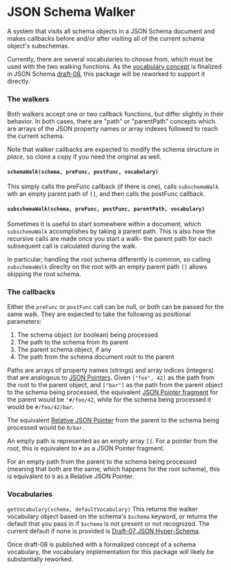 # JSON Schema Walker

A system that visits all schema objects in a JSON Schema document
and makes callbacks before and/or after visiting all of the current
schema object's subschemas.

Currently, there are several vocabularies to choose from, which must
be used with the two walking functions.  As the [vocabulary concept](https://github.com/json-schema-org/json-schema-spec/issues?q=is%3Aissue+is%3Aopen+label%3Avocabulary)
is finalized in JSON Schema [draft-08](https://github.com/json-schema-org/json-schema-spec/milestone/6), this package will be reworked to support it directly.

### The walkers

Both walkers accept one or two callback functions, but differ
slightly in their behavior.  In both cases, there are "path"
or "parentPath" concepts which are arrays of the JSON property
names or array indexes followed to reach the current schema.

Note that walker callbacks are expected to modify the
schema structure _in place_, so clone a copy if you need
the original as well.

#### `schemaWalk(schema, preFunc, postFunc, vocabulary)`

This simply calls the preFunc callback (if there is one),
calls `subschemaWalk` wth an empty parent path of `[]`, and
then calls the postFunc callback.

#### `subschemaWalk(schema, preFunc, postFunc, parentPath, vocabulary)`

Sometimes it is useful to start somewhere within a document,
which `subschemaWalk` accomplishes by taking a parent path.
This is also how the recursive calls are made once you start
a walk- the parent path for each subsequent call is calculated
during the walk.

In particular, handling the root schema differently is common,
so calling `subschemaWalk` direclty on the root with an empty
parent path `[]` allows skipping the root schema.

### The callbacks

Either the `preFunc` or `postFunc` call can be null, or both can be passed for the same walk.  They are expected to take the following
as positional parameters:

1. The schema object (or boolean) being processed
2. The path to the schema from its parent
3. The parent schema object, if any
4. The path from the schema document root to the parent

Paths are arrays of property names (strings) and array indices (integers) that are analogous to [JSON Pointers](https://tools.ietf.org/html/rfc6901).  Given `["foo", 42]` as the path from the root to the parent object, and `["bar"]` as the path from the parent object to the schema being processed, the equivalent [JSON Pointer fragment](https://tools.ietf.org/html/rfc6901#section-6) for the parent would be `"#/foo/42`, while for the schema being processed it would be `#/foo/42/bar`.

The equivalent [Relative JSON Pointer](https://tools.ietf.org/html/draft-handrews-relative-json-pointer-01) from the parent to the schema being processed would be `0/bar`.

An empty path is represented as an empty array `[]`.  For a pointer from the root, this is equivalent to `#` as a JSON Pointer fragment.  

For an empty path from the parent to the schema being processed (meaning that both are the same, which happens for the root schema), this is equivalent to `0` as a Relative JSON Pointer.

### Vocabularies

`getVocabulary(schema, defaultVocabulary)` This returns the walker vocabulary object based on the schema's `$schema` keyword, or returns the default that you pass in if `$schema` is not present or not recognized.  The current default if none is provided is [Draft-07 JSON Hyper-Schema](https://tools.ietf.org/html/draft-handrews-json-schema-hyperschema-01).

Once draft-08 is published with a formalized concept of a schema vocabulary, the vocabulary implementation for this package will likely be substantially reworked.


